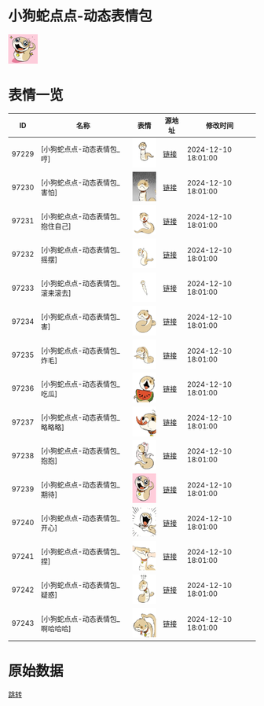 # 小狗蛇点点-动态表情包

<img src="./cover.png" height="60" alt="cover" />

# 表情一览

|ID|名称|表情|源地址|修改时间|
|----|----|----|----|----|
|97229|[小狗蛇点点-动态表情包_哼]|<img src="./pic/097229_%5B小狗蛇点点-动态表情包_哼%5D.gif" height="60" alt="哼"/>|[链接](https://i0.hdslb.com/bfs/garb/f57d83d2953467877598243e37b64c2c514b0b6e.gif)|2024-12-10 18:01:00|
|97230|[小狗蛇点点-动态表情包_害怕]|<img src="./pic/097230_%5B小狗蛇点点-动态表情包_害怕%5D.gif" height="60" alt="害怕"/>|[链接](https://i0.hdslb.com/bfs/garb/1f9d05af783dc734d0499a915af98ed2b1b01842.gif)|2024-12-10 18:01:00|
|97231|[小狗蛇点点-动态表情包_抱住自己]|<img src="./pic/097231_%5B小狗蛇点点-动态表情包_抱住自己%5D.gif" height="60" alt="抱住自己"/>|[链接](https://i0.hdslb.com/bfs/garb/26daa29be8b52887de65d774af429cad7ab3f518.gif)|2024-12-10 18:01:00|
|97232|[小狗蛇点点-动态表情包_摇摆]|<img src="./pic/097232_%5B小狗蛇点点-动态表情包_摇摆%5D.gif" height="60" alt="摇摆"/>|[链接](https://i0.hdslb.com/bfs/garb/266c89aaba71d13e18b299354f444cd82e3ea835.gif)|2024-12-10 18:01:00|
|97233|[小狗蛇点点-动态表情包_滚来滚去]|<img src="./pic/097233_%5B小狗蛇点点-动态表情包_滚来滚去%5D.gif" height="60" alt="滚来滚去"/>|[链接](https://i0.hdslb.com/bfs/garb/8756dae2dee0c048f5b8ba73fb3c66048d1cbfc8.gif)|2024-12-10 18:01:00|
|97234|[小狗蛇点点-动态表情包_害]|<img src="./pic/097234_%5B小狗蛇点点-动态表情包_害%5D.gif" height="60" alt="害"/>|[链接](https://i0.hdslb.com/bfs/garb/d5d90131ca84ab2cb603e826957fa0b3511b3161.gif)|2024-12-10 18:01:00|
|97235|[小狗蛇点点-动态表情包_炸毛]|<img src="./pic/097235_%5B小狗蛇点点-动态表情包_炸毛%5D.gif" height="60" alt="炸毛"/>|[链接](https://i0.hdslb.com/bfs/garb/5e324e8b08990e8d81c7e382ff075a27fb02f6e7.gif)|2024-12-10 18:01:00|
|97236|[小狗蛇点点-动态表情包_吃瓜]|<img src="./pic/097236_%5B小狗蛇点点-动态表情包_吃瓜%5D.gif" height="60" alt="吃瓜"/>|[链接](https://i0.hdslb.com/bfs/garb/2d4aea7141075f5e3862f117021945fe36b56c59.gif)|2024-12-10 18:01:00|
|97237|[小狗蛇点点-动态表情包_略略略]|<img src="./pic/097237_%5B小狗蛇点点-动态表情包_略略略%5D.gif" height="60" alt="略略略"/>|[链接](https://i0.hdslb.com/bfs/garb/da7b04b7d8f80ec5bc1eea9d2b0f6bac4285d5eb.gif)|2024-12-10 18:01:00|
|97238|[小狗蛇点点-动态表情包_抱抱]|<img src="./pic/097238_%5B小狗蛇点点-动态表情包_抱抱%5D.gif" height="60" alt="抱抱"/>|[链接](https://i0.hdslb.com/bfs/garb/bd2391c74a8358f74ba116115d00e8a294fef25b.gif)|2024-12-10 18:01:00|
|97239|[小狗蛇点点-动态表情包_期待]|<img src="./pic/097239_%5B小狗蛇点点-动态表情包_期待%5D.gif" height="60" alt="期待"/>|[链接](https://i0.hdslb.com/bfs/garb/2046437abfbccfb585f219694acb1b947cdd42d9.gif)|2024-12-10 18:01:00|
|97240|[小狗蛇点点-动态表情包_开心]|<img src="./pic/097240_%5B小狗蛇点点-动态表情包_开心%5D.gif" height="60" alt="开心"/>|[链接](https://i0.hdslb.com/bfs/garb/1906e267206a49d74841d1d57ee10a100971f0d1.gif)|2024-12-10 18:01:00|
|97241|[小狗蛇点点-动态表情包_捏]|<img src="./pic/097241_%5B小狗蛇点点-动态表情包_捏%5D.gif" height="60" alt="捏"/>|[链接](https://i0.hdslb.com/bfs/garb/3b17c94a67140ada32121bfd804eb9531d3af865.gif)|2024-12-10 18:01:00|
|97242|[小狗蛇点点-动态表情包_疑惑]|<img src="./pic/097242_%5B小狗蛇点点-动态表情包_疑惑%5D.gif" height="60" alt="疑惑"/>|[链接](https://i0.hdslb.com/bfs/garb/0e0b3ea6581a8ba7fc331a14d1068a1928561d37.gif)|2024-12-10 18:01:00|
|97243|[小狗蛇点点-动态表情包_啊哈哈哈]|<img src="./pic/097243_%5B小狗蛇点点-动态表情包_啊哈哈哈%5D.gif" height="60" alt="啊哈哈哈"/>|[链接](https://i0.hdslb.com/bfs/garb/69c7f1292825ea1f0d54fd6bdcf24d1775692ade.gif)|2024-12-10 18:01:00|

# 原始数据

[跳转](./raw.json)

